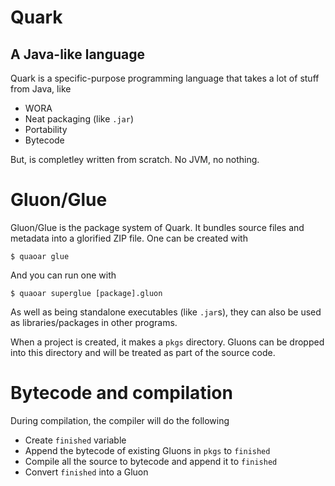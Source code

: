 # Quark
## A Java-like language
Quark is a specific-purpose programming language that takes a lot of stuff from Java, like
- WORA
- Neat packaging (like `.jar`)
- Portability
- Bytecode

But, is completley written from scratch. No JVM, no nothing.
# Gluon/Glue
Gluon/Glue is the package system of Quark. It bundles source files and metadata into a glorified ZIP file. One can be created with
```shell
$ quaoar glue
```
And you can run one with
```shell
$ quaoar superglue [package].gluon
```
As well as being standalone executables (like `.jar`s), they can also be used as libraries/packages in other programs.

When a project is created, it makes a `pkgs` directory. Gluons can be dropped into this directory and will be treated as part of the source code.
# Bytecode and compilation
During compilation, the compiler will do the following
- Create `finished` variable
- Append the bytecode of existing Gluons in `pkgs` to `finished`
- Compile all the source to bytecode and append it to `finished`
- Convert `finished` into a Gluon
